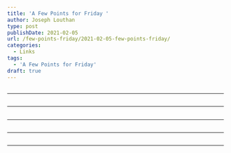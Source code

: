```yaml
---
title: 'A Few Points for Friday '
author: Joseph Louthan
type: post
publishDate: 2021-02-05
url: /few-points-friday/2021-02-05-few-points-friday/
categories:
  - Links
tags:
  - 'A Few Points for Friday'
draft: true
---
```


##


------

##


------

##


------

##


------

##


------

